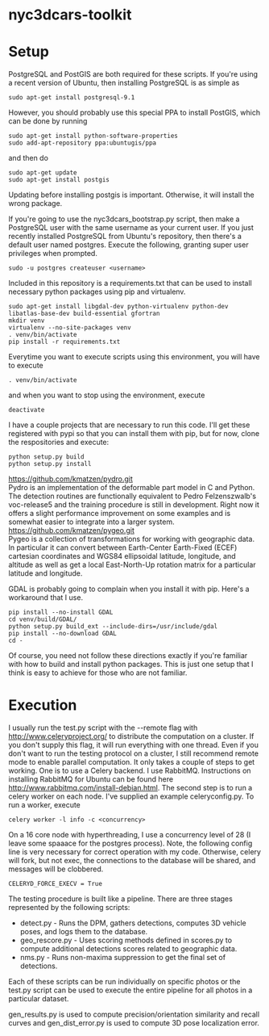 nyc3dcars-toolkit
=================

Setup
=====

PostgreSQL and PostGIS are both required for these scripts.  If you're using a recent version of Ubuntu, then installing PostgreSQL is as simple as
```
sudo apt-get install postgresql-9.1
```

However, you should probably use this special PPA to install PostGIS, which can be done by running
```
sudo apt-get install python-software-properties
sudo add-apt-repository ppa:ubuntugis/ppa
```
and then do
```
sudo apt-get update
sudo apt-get install postgis
```
Updating before installing postgis is important.  Otherwise, it will install the wrong package.

If you're going to use the nyc3dcars\_bootstrap.py script, then make a PostgreSQL user with the same username as your current user.  If you just recently installed PostgreSQL from Ubuntu's repository, then there's a default user named postgres.  Execute the following, granting super user privileges when prompted.
```
sudo -u postgres createuser <username>
```


Included in this repository is a requirements.txt that can be used to install necessary python packages using pip and virtualenv.
```
sudo apt-get install libgdal-dev python-virtualenv python-dev libatlas-base-dev build-essential gfortran
mkdir venv
virtualenv --no-site-packages venv
. venv/bin/activate
pip install -r requirements.txt
```
Everytime you want to execute scripts using this environment, you will have to execute
```
. venv/bin/activate
```
and when you want to stop using the environment, execute
```
deactivate
```

I have a couple projects that are necessary to run this code.  I'll get these registered with pypi so that you can install them with pip, but for now, clone the respositories and execute:
```
python setup.py build
python setup.py install
```
https://github.com/kmatzen/pydro.git  
Pydro is an implementation of the deformable part model in C and Python.  The detection routines are functionally equivalent to Pedro Felzenszwalb's voc-release5 and the training procedure is still in development.  Right now it offers a slight performance improvement on some examples and is somewhat easier to integrate into a larger system.  
https://github.com/kmatzen/pygeo.git  
Pygeo is a collection of transformations for working with geographic data.  In particular it can convert between Earth-Center Earth-Fixed (ECEF) cartesian coordinates and WGS84 ellipsoidal latitude, longitude, and altitude as well as get a local East-North-Up rotation matrix for a particular latitude and longitude.  

GDAL is probably going to complain when you install it with pip.  Here's a workaround that I use.
```
pip install --no-install GDAL
cd venv/build/GDAL/
python setup.py build_ext --include-dirs=/usr/include/gdal
pip install --no-download GDAL
cd -
```

Of course, you need not follow these directions exactly if you're familiar with how to build and install python packages.  This is just one setup that I think is easy to achieve for those who are not familiar.

Execution
=========

I usually run the test.py script with the --remote flag with http://www.celeryproject.org/ to distribute the computation on a cluster.  If you don't supply this flag, it will run everything with one thread.  Even if you don't want to run the testing protocol on a cluster, I still recommend remote mode to enable parallel computation.  It only takes a couple of steps to get working.  One is to use a Celery backend.  I use RabbitMQ.  Instructions on installing RabbitMQ for Ubuntu can be found here http://www.rabbitmq.com/install-debian.html.  The second step is to run a celery worker on each node.  I've supplied an example celeryconfig.py.  To run a worker, execute
```
celery worker -l info -c <concurrency>
```
On a 16 core node with hyperthreading, I use a concurrency level of 28 (I leave some spaaace for the postgres process).  Note, the following config line is very necessary for correct operation with my code.  Otherwise, celery will fork, but not exec, the connections to the database will be shared, and messages will be clobbered.
```
CELERYD_FORCE_EXECV = True
```

The testing procedure is built like a pipeline.  There are three stages represented by the following scripts:  
* detect.py - Runs the DPM, gathers detections, computes 3D vehicle poses, and logs them to the database.
* geo\_rescore.py - Uses scoring methods defined in scores.py to compute additional detections scores related to geographic data.
* nms.py - Runs non-maxima suppression to get the final set of detections.

Each of these scripts can be run individually on specific photos or the test.py script can be used to execute the entire pipeline for all photos in a particular dataset.

gen\_results.py is used to compute precision/orientation similarity and recall curves and gen\_dist\_error.py is used to compute 3D pose localization error.
